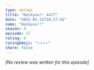 ```yaml
---
type: series
title: "Haikyuu!! 4x17"
date: "2022-01-31T18:27:42"
name: "Haikyuu!!"
season: 4
episode: 17
rating: 4
ratingEmoji: "⭐️⭐️⭐️⭐️"
share: false
---
```


_[No review was written for this episode]_
